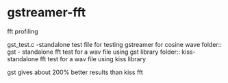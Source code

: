 gstreamer-fft
=============

fft profiling

gst_test.c -standalone test file for testing gstreamer for cosine wave
folder:: gst - standalone fft test for a wav file using gst library
folder:: kiss- standalone fft test for a wav file using kiss library

gst gives about 200% better results than kiss fft
